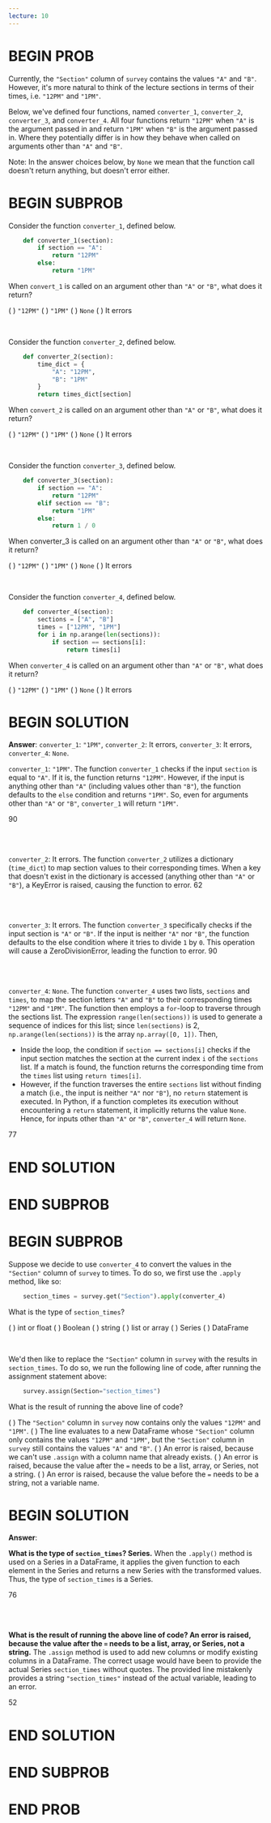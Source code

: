 ```yaml
---
lecture: 10
---
```


# BEGIN PROB

Currently, the `"Section"` column of `survey` contains the
values `"A"` and `"B"`. However, it's more natural to think of the
lecture sections in terms of their times, i.e. `"12PM"` and `"1PM"`.

Below, we've defined four functions, named `converter_1`, `converter_2`,
`converter_3`, and `converter_4`. All four functions return `"12PM"`
when `"A"` is the argument passed in and return `"1PM"` when `"B"` is
the argument passed in. Where they potentially differ is in how they
behave when called on arguments other than `"A"` and `"B"`.

Note: In the answer choices below, by `None` we mean that the function
call doesn't return anything, but doesn't error either.

# BEGIN SUBPROB

Consider the function `converter_1`, defined below.

```py
    def converter_1(section):
        if section == "A":
            return "12PM"
        else:
            return "1PM"
```

When `convert_1` is called on an argument other than `"A"` or `"B"`, what
does it return?

( ) `"12PM"`
( ) `"1PM"`
( ) `None`
( ) It errors

<br>

Consider the function `converter_2`, defined below.

```py
    def converter_2(section):
        time_dict = {
            "A": "12PM",
            "B": "1PM"
        }
        return times_dict[section]
```

When `convert_2` is called on an argument other than `"A"` or `"B"`, what does it return?

( ) `"12PM"`
( ) `"1PM"`
( ) `None`
( ) It errors

<br>

Consider the function `converter_3`, defined below.

```py
    def converter_3(section):
        if section == "A":
            return "12PM"
        elif section == "B":
            return "1PM"
        else:
            return 1 / 0
```

When converter_3 is called on an argument other than `"A"` or `"B"`, what does it return?

( ) `"12PM"`
( ) `"1PM"`
( ) `None`
( ) It errors

<br>

Consider the function `converter_4`, defined below.

```py
    def converter_4(section):
        sections = ["A", "B"]
        times = ["12PM", "1PM"]
        for i in np.arange(len(sections)):
            if section == sections[i]:
                return times[i]
```
When `converter_4` is called on an argument other than `"A"` or `"B"`, what does it return?

( ) `"12PM"`
( ) `"1PM"`
( ) `None`
( ) It errors

# BEGIN SOLUTION

**Answer**: `converter_1`: `"1PM"`, `converter_2`: It errors, `converter_3`: It errors, `converter_4`: `None`.

`converter_1`: `"1PM"`. The function `converter_1` checks if the input `section` is equal to `"A"`. If it is, the function returns `"12PM"`. However, if the input is anything other than `"A"` (including values other than `"B"`), the function defaults to the `else` condition and returns `"1PM"`. So, even for arguments other than `"A"` or `"B"`, `converter_1` will return `"1PM"`.

<average>90</average>

<br><br>

`converter_2`: It errors. The function `converter_2` utilizes a dictionary (`time_dict`) to map section values to their corresponding times. When a key that doesn't exist in the dictionary is accessed (anything other than `"A"` or `"B"`), a KeyError is raised, causing the function to error.
<average>62</average>

<br><br>

`converter_3`: It errors. The function `converter_3` specifically checks if the input section is `"A"` or `"B"`. If the input is neither `"A"` nor `"B"`, the function defaults to the else condition where it tries to divide `1` by `0`. This operation will cause a ZeroDivisionError, leading the function to error.
<average>90</average>

<br><br>

`converter_4`: `None`. The function `converter_4` uses two lists, `sections` and `times`, to map the section letters `"A"` and `"B"` to their corresponding times `"12PM"` and `"1PM"`. The function then employs a `for`-loop to traverse through the sections list. The expression `range(len(sections))` is used to generate a sequence of indices for this list; since `len(sections)` is 2, `np.arange(len(sections))` is the array `np.array([0, 1])`. Then,
- Inside the loop, the condition if `section == sections[i]` checks if the input section matches the section at the current index `i` of the `sections` list. If a match is found, the function returns the corresponding time from the `times` list using `return times[i]`.
- However, if the function traverses the entire `sections` list without finding a match (i.e., the input is neither `"A"` nor `"B"`), no `return` statement is executed. In Python, if a function completes its execution without encountering a `return` statement, it implicitly returns the value `None`. Hence, for inputs other than `"A"` or `"B"`, `converter_4` will return `None`.

<average>77</average>

# END SOLUTION

# END SUBPROB


# BEGIN SUBPROB

Suppose we decide to use `converter_4` to convert the values in the
`"Section"` column of `survey` to times. To do so, we first use the
`.apply` method, like so:

```py
    section_times = survey.get("Section").apply(converter_4)
```

What is the type of `section_times`?

( ) int or float
( ) Boolean
( ) string
( ) list or array
( ) Series
( ) DataFrame

<br>

We'd then like to replace the `"Section"` column in `survey` with
the results in `section_times`. To do so, we run the following line
of code, after running the assignment statement above:

```py
    survey.assign(Section="section_times")
```

What is the result of running the above line of code?

( ) The `"Section"` column in `survey` now contains only the values `"12PM"` and `"1PM"`.
( ) The line evaluates to a new DataFrame whose `"Section"` column only contains the values `"12PM"` and `"1PM"`, but the `"Section"` column in `survey` still contains the values `"A"` and `"B"`.
( ) An error is raised, because we can't use `.assign` with a column name that already exists.
( ) An error is raised, because the value after the `=` needs to be a list, array, or Series, not a string.
( ) An error is raised, because the value before the `=` needs to be a string, not a variable name.

# BEGIN SOLUTION

**Answer**:

**What is the type of `section_times`? Series.**
When the `.apply()` method is used on a Series in a DataFrame, it applies the given function to each element in the Series and returns a new Series with the transformed values. Thus, the type of `section_times` is a Series.

<average>76</average>

<br><br>

**What is the result of running the above line of code? An error is raised, because the value after the `=` needs to be a list, array, or Series, not a string.**
The `.assign` method is used to add new columns or modify existing columns in a DataFrame. The correct usage would have been to provide the actual Series `section_times` without quotes. The provided line mistakenly provides a string `"section_times"` instead of the actual variable, leading to an error.

<average>52</average>

# END SOLUTION

# END SUBPROB

# END PROB